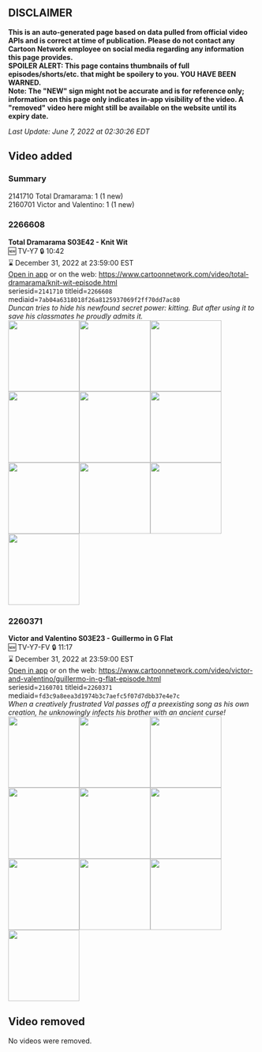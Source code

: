 ## DISCLAIMER
**This is an auto-generated page based on data pulled from official video APIs and is correct at time of publication. Please do not contact any Cartoon Network employee on social media regarding any information this page provides.**  
**SPOILER ALERT: This page contains thumbnails of full episodes/shorts/etc. that might be spoilery to you. YOU HAVE BEEN WARNED.**  
**Note: The "NEW" sign might not be accurate and is for reference only; information on this page only indicates in-app visibility of the video. A "removed" video here might still be available on the website until its expiry date.**  

_Last Update: June 7, 2022 at 02:30:26 EDT_
## Video added
### Summary
2141710 Total Dramarama: 1 (1 new)  
2160701 Victor and Valentino: 1 (1 new)  
### 2266608
**Total Dramarama S03E42 - Knit Wit**  
🆕 TV-Y7 🔒 10:42  
⌛ December 31, 2022 at 23:59:00 EST  
[Open in app](https://cnvideo.sercomkc.org/redirector.html?type=cnapp&seriesid=2141710&titleid=2266608&mediaid=7ab04a6318018f26a8125937069f2ff70dd7ac80) or on the web: https://www.cartoonnetwork.com/video/total-dramarama/knit-wit-episode.html  
seriesid=`2141710` titleid=`2266608` mediaid=`7ab04a6318018f26a8125937069f2ff70dd7ac80`  
_Duncan tries to hide his newfound secret power: kitting. But after using it to save his classmates he proudly admits it._  
<a href="https://s3.amazonaws.com/cartoonorchestrator/2266608_001_1280x720.jpg"><img src="https://s3.amazonaws.com/cartoonorchestrator/2266608_001_640x360.jpg" height="144px" /></a><a href="https://s3.amazonaws.com/cartoonorchestrator/2266608_002_1280x720.jpg"><img src="https://s3.amazonaws.com/cartoonorchestrator/2266608_002_640x360.jpg" height="144px" /></a><a href="https://s3.amazonaws.com/cartoonorchestrator/2266608_003_1280x720.jpg"><img src="https://s3.amazonaws.com/cartoonorchestrator/2266608_003_640x360.jpg" height="144px" /></a><a href="https://s3.amazonaws.com/cartoonorchestrator/2266608_004_1280x720.jpg"><img src="https://s3.amazonaws.com/cartoonorchestrator/2266608_004_640x360.jpg" height="144px" /></a><a href="https://s3.amazonaws.com/cartoonorchestrator/2266608_005_1280x720.jpg"><img src="https://s3.amazonaws.com/cartoonorchestrator/2266608_005_640x360.jpg" height="144px" /></a><a href="https://s3.amazonaws.com/cartoonorchestrator/2266608_006_1280x720.jpg"><img src="https://s3.amazonaws.com/cartoonorchestrator/2266608_006_640x360.jpg" height="144px" /></a><a href="https://s3.amazonaws.com/cartoonorchestrator/2266608_007_1280x720.jpg"><img src="https://s3.amazonaws.com/cartoonorchestrator/2266608_007_640x360.jpg" height="144px" /></a><a href="https://s3.amazonaws.com/cartoonorchestrator/2266608_008_1280x720.jpg"><img src="https://s3.amazonaws.com/cartoonorchestrator/2266608_008_640x360.jpg" height="144px" /></a><a href="https://s3.amazonaws.com/cartoonorchestrator/2266608_009_1280x720.jpg"><img src="https://s3.amazonaws.com/cartoonorchestrator/2266608_009_640x360.jpg" height="144px" /></a><a href="https://s3.amazonaws.com/cartoonorchestrator/2266608_010_1280x720.jpg"><img src="https://s3.amazonaws.com/cartoonorchestrator/2266608_010_640x360.jpg" height="144px" /></a>
### 2260371
**Victor and Valentino S03E23 - Guillermo in G Flat**  
🆕 TV-Y7-FV 🔒 11:17  
⌛ December 31, 2022 at 23:59:00 EST  
[Open in app](https://cnvideo.sercomkc.org/redirector.html?type=cnapp&seriesid=2160701&titleid=2260371&mediaid=fd3c9a8eea3d1974b3c7aefc5f07d7dbb37e4e7c) or on the web: https://www.cartoonnetwork.com/video/victor-and-valentino/guillermo-in-g-flat-episode.html  
seriesid=`2160701` titleid=`2260371` mediaid=`fd3c9a8eea3d1974b3c7aefc5f07d7dbb37e4e7c`  
_When a creatively frustrated Val passes off a preexisting song as his own creation, he unknowingly infects his brother with an ancient curse!_  
<a href="https://s3.amazonaws.com/cartoonorchestrator/2260371_001_1280x720.jpg"><img src="https://s3.amazonaws.com/cartoonorchestrator/2260371_001_640x360.jpg" height="144px" /></a><a href="https://s3.amazonaws.com/cartoonorchestrator/2260371_002_1280x720.jpg"><img src="https://s3.amazonaws.com/cartoonorchestrator/2260371_002_640x360.jpg" height="144px" /></a><a href="https://s3.amazonaws.com/cartoonorchestrator/2260371_003_1280x720.jpg"><img src="https://s3.amazonaws.com/cartoonorchestrator/2260371_003_640x360.jpg" height="144px" /></a><a href="https://s3.amazonaws.com/cartoonorchestrator/2260371_004_1280x720.jpg"><img src="https://s3.amazonaws.com/cartoonorchestrator/2260371_004_640x360.jpg" height="144px" /></a><a href="https://s3.amazonaws.com/cartoonorchestrator/2260371_005_1280x720.jpg"><img src="https://s3.amazonaws.com/cartoonorchestrator/2260371_005_640x360.jpg" height="144px" /></a><a href="https://s3.amazonaws.com/cartoonorchestrator/2260371_006_1280x720.jpg"><img src="https://s3.amazonaws.com/cartoonorchestrator/2260371_006_640x360.jpg" height="144px" /></a><a href="https://s3.amazonaws.com/cartoonorchestrator/2260371_007_1280x720.jpg"><img src="https://s3.amazonaws.com/cartoonorchestrator/2260371_007_640x360.jpg" height="144px" /></a><a href="https://s3.amazonaws.com/cartoonorchestrator/2260371_008_1280x720.jpg"><img src="https://s3.amazonaws.com/cartoonorchestrator/2260371_008_640x360.jpg" height="144px" /></a><a href="https://s3.amazonaws.com/cartoonorchestrator/2260371_009_1280x720.jpg"><img src="https://s3.amazonaws.com/cartoonorchestrator/2260371_009_640x360.jpg" height="144px" /></a><a href="https://s3.amazonaws.com/cartoonorchestrator/2260371_010_1280x720.jpg"><img src="https://s3.amazonaws.com/cartoonorchestrator/2260371_010_640x360.jpg" height="144px" /></a>
## Video removed
No videos were removed.  
